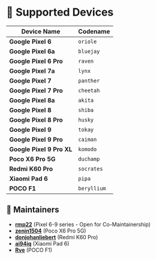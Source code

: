 # 📱 Supported Devices  

| Device Name                | Codename     |
|----------------------------|--------------|
| **Google Pixel 6**         | `oriole`     |
| **Google Pixel 6a**        | `bluejay`    |
| **Google Pixel 6 Pro**     | `raven`      |
| **Google Pixel 7a**        | `lynx`       |
| **Google Pixel 7**         | `panther`    |
| **Google Pixel 7 Pro**     | `cheetah`    |
| **Google Pixel 8a**        | `akita`      |
| **Google Pixel 8**         | `shiba`      |
| **Google Pixel 8 Pro**     | `husky`      |
| **Google Pixel 9**         | `tokay`      |
| **Google Pixel 9 Pro**     | `caiman`     |
| **Google Pixel 9 Pro XL**  | `komodo`     |
| **Poco X6 Pro 5G**         | `duchamp`    |
| **Redmi K60 Pro**          | `socrates`   |
| **Xiaomi Pad 6**           | `pipa`       |
| **POCO F1**                | `beryllium`  |

## 👤 Maintainers  
- **[rmp22](https://github.com/rmp22)** (Pixel 6-9 series - Open for Co-Maintainership)
- **[zenin1504](https://github.com/zenin1504)** (Poco X6 Pro 5G)
- **[donjohanliebert](https://github.com/donjohanliebert)** (Redmi K60 Pro)
- **[ai94iq](https://github.com/ai94iq)** (Xiaomi Pad 6)
- **[Rve](https://github.com/Rve27)** (POCO F1)
